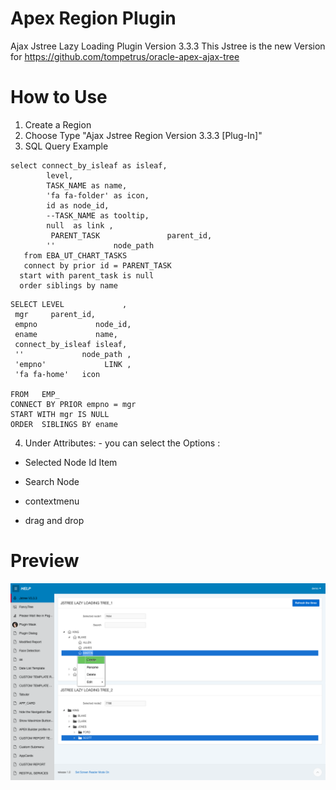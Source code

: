 # Apex Region Plugin
Ajax Jstree  Lazy Loading Plugin Version 3.3.3
This Jstree is the new Version for https://github.com/tompetrus/oracle-apex-ajax-tree


# How to Use
1. Create a Region
2. Choose Type "Ajax Jstree Region Version 3.3.3 [Plug-In]"
3. SQL Query Example

```
select connect_by_isleaf as isleaf,
        level,
        TASK_NAME as name,
        'fa fa-folder' as icon,
        id as node_id,
        --TASK_NAME as tooltip,
        null  as link ,
         PARENT_TASK               parent_id, 
        ''             node_path 
   from EBA_UT_CHART_TASKS
   connect by prior id = PARENT_TASK
  start with parent_task is null
  order siblings by name 

```


```
SELECT LEVEL             ,
 mgr     parent_id, 
 empno             node_id, 
 ename             name, 
 connect_by_isleaf isleaf,
 ''             node_path ,
 'empno'             LINK ,
 'fa fa-home'   icon
                            
FROM   EMP_ 
CONNECT BY PRIOR empno = mgr 
START WITH mgr IS NULL 
ORDER  SIBLINGS BY ename

```

4. Under Attributes: - you can select the Options :

- Selected Node Id Item

- Search Node

- contextmenu                                        
                                        
- drag and drop                                   
                                        
                                        

# Preview

![](https://github.com/allipierre/Ajax-Jstree-Lazy-Loading-Version-3.3.3/blob/master/jstreeplugin.png)
